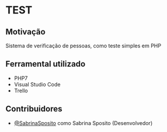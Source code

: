 # TEST
## Motivação
Sistema de verificação de pessoas, como teste simples em PHP 
## Ferramental utilizado
- PHP7
- Visual Studio Code
- Trello
## Contribuidores
- [@SabrinaSposito](https://github.com/SabrinaSposito) como Sabrina Sposito (Desenvolvedor)
